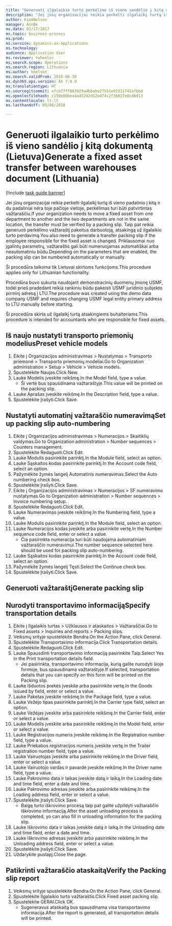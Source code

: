```yaml
--- 
title: "Generuoti ilgalaikio turto perkėlimo iš vieno sandėlio į kitą dokumentą (Lietuva)"
description: "Jei jūsų organizacijai reikia perkelti ilgalaikį turtą iš vieno padalinio į kitą ir du padaliniai nėra toje pačioje vietoje, perkėlimas turi būti patvirtintas važtaraščiu."
author: KimANelson
manager: AnnBe
ms.date: 02/17/2017
ms.topic: business-process
ms.prod: 
ms.service: dynamics-ax-applications
ms.technology: 
audience: Application User
ms.reviewer: twheeloc
ms.search.scope: Operations
ms.search.region: Lithuania
ms.author: knelson
ms.search.validFrom: 2016-06-30
ms.dyn365.ops.version: AX 7.0.0
ms.translationtype: HT
ms.sourcegitcommit: efcb77ff883b29a4bbaba27551e02311742afbbd
ms.openlocfilehash: c159e80bea4a45292d12e474c2f36827e0cdbd13
ms.contentlocale: lt-lt
ms.lasthandoff: 05/08/2018

---
```

# <a name="generate-a-fixed-asset-transfer-between-warehouses-document-lithuania"></a><span data-ttu-id="aea51-103">Generuoti ilgalaikio turto perkėlimo iš vieno sandėlio į kitą dokumentą (Lietuva)</span><span class="sxs-lookup"><span data-stu-id="aea51-103">Generate a fixed asset transfer between warehouses document (Lithuania)</span></span>

[!include [task guide banner](../../includes/task-guide-banner.md)]

<span data-ttu-id="aea51-104">Jei jūsų organizacijai reikia perkelti ilgalaikį turtą iš vieno padalinio į kitą ir du padaliniai nėra toje pačioje vietoje, perkėlimas turi būti patvirtintas važtaraščiu.</span><span class="sxs-lookup"><span data-stu-id="aea51-104">If your organization needs to move a fixed asset from one department to another and the two departments are not in the same location, the transfer must be verified by a packing slip.</span></span> <span data-ttu-id="aea51-105">Taip pat reikia generuoti perkėlimo važtaraštį pakeitus darbuotoją, atsakingą už ilgalaikio turto perdavimą.</span><span class="sxs-lookup"><span data-stu-id="aea51-105">You also need to generate a transfer packing slip if the employee responsible for the fixed asset is changed.</span></span> <span data-ttu-id="aea51-106">Priklausomai nuo įgalintų parametrų, važtaraštis gali būti numeruojamas automatiškai arba neautomatiniu būdu.</span><span class="sxs-lookup"><span data-stu-id="aea51-106">Depending on the parameters that are enabled, the packing slip can be numbered automatically or manually.</span></span>

<span data-ttu-id="aea51-107">Ši procedūra taikoma tik Lietuvai skirtoms funkcijoms.</span><span class="sxs-lookup"><span data-stu-id="aea51-107">This procedure applies only for Lithuanian functionality.</span></span> 

<span data-ttu-id="aea51-108">Procedūra buvo sukurta naudojant demonstracinių duomenų įmonę USMF, todėl prieš pradedant reikia rankiniu būdu pakeisti USMF juridinio subjekto pirminį adresą į LTU.</span><span class="sxs-lookup"><span data-stu-id="aea51-108">The procedure was created using the demo data company USMF and requires changing USMF legal entity primary address to LTU manually before starting.</span></span> 

<span data-ttu-id="aea51-109">Ši procedūra skirta už ilgalaikį turtą atsakingiems buhalteriams.</span><span class="sxs-lookup"><span data-stu-id="aea51-109">This procedure is intended for accountants who are responsible for fixed assets.</span></span>


## <a name="preset-vehicle-models"></a><span data-ttu-id="aea51-110">Iš naujo nustatyti transporto priemonių modelius</span><span class="sxs-lookup"><span data-stu-id="aea51-110">Preset vehicle models</span></span>
1. <span data-ttu-id="aea51-111">Eikite į Organizacijos administravimas > Nustatymas > Transporto priemonė > Transporto priemonių modeliai.</span><span class="sxs-lookup"><span data-stu-id="aea51-111">Go to Organization administration > Setup > Vehicle > Vehicle models.</span></span>
2. <span data-ttu-id="aea51-112">Spustelėkite Naujas.</span><span class="sxs-lookup"><span data-stu-id="aea51-112">Click New.</span></span>
3. <span data-ttu-id="aea51-113">Lauke Modelis įveskite reikšmę.</span><span class="sxs-lookup"><span data-stu-id="aea51-113">In the Model field, type a value.</span></span>
    * <span data-ttu-id="aea51-114">Ši vertė bus spausdinama važtaraštyje.</span><span class="sxs-lookup"><span data-stu-id="aea51-114">This value will be printed on the packing slip.</span></span>  
4. <span data-ttu-id="aea51-115">Lauke Aprašas įveskite reikšmę.</span><span class="sxs-lookup"><span data-stu-id="aea51-115">In the Description field, type a value.</span></span>
5. <span data-ttu-id="aea51-116">Spustelėkite Įrašyti.</span><span class="sxs-lookup"><span data-stu-id="aea51-116">Click Save.</span></span>

## <a name="set-up-packing-slip-auto-numbering"></a><span data-ttu-id="aea51-117">Nustatyti automatinį važtaraščio numeravimą</span><span class="sxs-lookup"><span data-stu-id="aea51-117">Set up packing slip auto-numbering</span></span>
1. <span data-ttu-id="aea51-118">Eikite į Organizacijos administravimas > Numeracijos > Skaitiklių valdymas.</span><span class="sxs-lookup"><span data-stu-id="aea51-118">Go to Organization administration > Number sequences > Counters management.</span></span>
2. <span data-ttu-id="aea51-119">Spustelėkite Redaguoti.</span><span class="sxs-lookup"><span data-stu-id="aea51-119">Click Edit.</span></span>
3. <span data-ttu-id="aea51-120">Lauke Modulis pasirinkite parinktį.</span><span class="sxs-lookup"><span data-stu-id="aea51-120">In the Module field, select an option.</span></span>
4. <span data-ttu-id="aea51-121">Lauke Sąskaitos kodas pasirinkite parinktį.</span><span class="sxs-lookup"><span data-stu-id="aea51-121">In the Account code field, select an option.</span></span>
5. <span data-ttu-id="aea51-122">Pažymėkite žymės langelį Automatinis numeravimas.</span><span class="sxs-lookup"><span data-stu-id="aea51-122">Select the Auto numbering check box.</span></span>
6. <span data-ttu-id="aea51-123">Spustelėkite Įrašyti.</span><span class="sxs-lookup"><span data-stu-id="aea51-123">Click Save.</span></span>
7. <span data-ttu-id="aea51-124">Eikite į Organizacijos administravimas > Numeracijos > SF numeravimo nustatymas.</span><span class="sxs-lookup"><span data-stu-id="aea51-124">Go to Organization administration > Number sequences > Invoice numbering setup.</span></span>
8. <span data-ttu-id="aea51-125">Spustelėkite Redaguoti.</span><span class="sxs-lookup"><span data-stu-id="aea51-125">Click Edit.</span></span>
9. <span data-ttu-id="aea51-126">Lauke Numeravimas įveskite reikšmę.</span><span class="sxs-lookup"><span data-stu-id="aea51-126">In the Numbering field, type a value.</span></span>
10. <span data-ttu-id="aea51-127">Lauke Modulis pasirinkite parinktį.</span><span class="sxs-lookup"><span data-stu-id="aea51-127">In the Module field, select an option.</span></span>
11. <span data-ttu-id="aea51-128">Lauke Numeracijos kodas įveskite arba pasirinkite vertę.</span><span class="sxs-lookup"><span data-stu-id="aea51-128">In the Number sequence code field, enter or select a value.</span></span>
    * <span data-ttu-id="aea51-129">Čia pasirinkta numeracija turi būti naudojama automatiniam važtaraščio numeravimui.</span><span class="sxs-lookup"><span data-stu-id="aea51-129">The number sequence selected here should be used for packing slip auto-numbering.</span></span>  
12. <span data-ttu-id="aea51-130">Lauke Sąskaitos kodas pasirinkite parinktį.</span><span class="sxs-lookup"><span data-stu-id="aea51-130">In the Account code field, select an option.</span></span>
13. <span data-ttu-id="aea51-131">Pažymėkite žymės langelį Tęsti.</span><span class="sxs-lookup"><span data-stu-id="aea51-131">Select the Continue check box.</span></span>
14. <span data-ttu-id="aea51-132">Spustelėkite Įrašyti.</span><span class="sxs-lookup"><span data-stu-id="aea51-132">Click Save.</span></span>

## <a name="generate-packing-slip"></a><span data-ttu-id="aea51-133">Generuoti važtaraštį</span><span class="sxs-lookup"><span data-stu-id="aea51-133">Generate packing slip</span></span>

## <a name="specify-transportation-details"></a><span data-ttu-id="aea51-134">Nurodyti transportavimo informaciją</span><span class="sxs-lookup"><span data-stu-id="aea51-134">Specify transportation details</span></span>
1. <span data-ttu-id="aea51-135">Eikite į Ilgalaikis turtas > Užklausos ir ataskaitos > Važtaraščiai.</span><span class="sxs-lookup"><span data-stu-id="aea51-135">Go to Fixed assets > Inquiries and reports > Packing slips.</span></span>
2. <span data-ttu-id="aea51-136">Veiksmų srityje spustelėkite Bendra.</span><span class="sxs-lookup"><span data-stu-id="aea51-136">On the Action Pane, click General.</span></span>
3. <span data-ttu-id="aea51-137">Spustelėkite Transportavimo informacija.</span><span class="sxs-lookup"><span data-stu-id="aea51-137">Click Transportation details.</span></span>
4. <span data-ttu-id="aea51-138">Spustelėkite Redaguoti.</span><span class="sxs-lookup"><span data-stu-id="aea51-138">Click Edit.</span></span>
5. <span data-ttu-id="aea51-139">Lauke Spausdinti transportavimo informaciją pasirinkite Taip.</span><span class="sxs-lookup"><span data-stu-id="aea51-139">Select Yes in the Print transportation details field.</span></span>
    * <span data-ttu-id="aea51-140">Jei pasirinkta, transportavimo informacija, kurią galite nurodyti šioje formoje, bus spausdinama važtaraštyje.</span><span class="sxs-lookup"><span data-stu-id="aea51-140">If selected, transportation details that you can specify on this form will be printed on the Packing slip.</span></span>  
6. <span data-ttu-id="aea51-141">Lauke Išduotos prekės įveskite arba pasirinkite vertę.</span><span class="sxs-lookup"><span data-stu-id="aea51-141">In the Goods issued by field, enter or select a value.</span></span>
7. <span data-ttu-id="aea51-142">Lauke Paketas įveskite reikšmę.</span><span class="sxs-lookup"><span data-stu-id="aea51-142">In the Package field, type a value.</span></span>
8. <span data-ttu-id="aea51-143">Lauke Vežėjo tipas pasirinkite parinktį.</span><span class="sxs-lookup"><span data-stu-id="aea51-143">In the Carrier type field, select an option.</span></span>
9. <span data-ttu-id="aea51-144">Lauke Vežėjas įveskite arba pasirinkite reikšmę.</span><span class="sxs-lookup"><span data-stu-id="aea51-144">In the Carrier field, enter or select a value.</span></span>
10. <span data-ttu-id="aea51-145">Lauke Modelis įveskite arba pasirinkite reikšmę.</span><span class="sxs-lookup"><span data-stu-id="aea51-145">In the Model field, enter or select a value.</span></span>
11. <span data-ttu-id="aea51-146">Lauke Registracijos numeris įveskite reikšmę.</span><span class="sxs-lookup"><span data-stu-id="aea51-146">In the Registration number field, type a value.</span></span>
12. <span data-ttu-id="aea51-147">Lauke Priekabos registracijos numeris įveskite vertę.</span><span class="sxs-lookup"><span data-stu-id="aea51-147">In the Trailer registration number field, type a value.</span></span>
13. <span data-ttu-id="aea51-148">Lauke Vairuotojas įveskite arba pasirinkite reikšmę.</span><span class="sxs-lookup"><span data-stu-id="aea51-148">In the Driver field, enter or select a value.</span></span>
14. <span data-ttu-id="aea51-149">Lauke Vairuotojo vardas ir pavardė įveskite reikšmę.</span><span class="sxs-lookup"><span data-stu-id="aea51-149">In the Driver name field, type a value.</span></span>
15. <span data-ttu-id="aea51-150">Lauke Pakrovimo data ir laikas įveskite datą ir laiką.</span><span class="sxs-lookup"><span data-stu-id="aea51-150">In the Loading date and time field, enter a date and time.</span></span>
16. <span data-ttu-id="aea51-151">Lauke Pakrovimo adresas įveskite arba pasirinkite reikšmę.</span><span class="sxs-lookup"><span data-stu-id="aea51-151">In the Loading address field, enter or select a value.</span></span>
17. <span data-ttu-id="aea51-152">Spustelėkite Įrašyti.</span><span class="sxs-lookup"><span data-stu-id="aea51-152">Click Save.</span></span>
    * <span data-ttu-id="aea51-153">Baigę turto iškrovimo procesą taip pat galite užpildyti važtaraščio iškrovimo informaciją.</span><span class="sxs-lookup"><span data-stu-id="aea51-153">After the asset unloading process is completed, yo can also fill in unloading information for the packing slip.</span></span>  
18. <span data-ttu-id="aea51-154">Lauke Iškrovimo data ir laikas įveskite datą ir laiką.</span><span class="sxs-lookup"><span data-stu-id="aea51-154">In the Unloading date and time field, enter a date and time.</span></span>
19. <span data-ttu-id="aea51-155">Lauke Iškrovimo adresas įveskite arba pasirinkite reikšmę.</span><span class="sxs-lookup"><span data-stu-id="aea51-155">In the Unloading address field, enter or select a value.</span></span>
20. <span data-ttu-id="aea51-156">Spustelėkite Įrašyti.</span><span class="sxs-lookup"><span data-stu-id="aea51-156">Click Save.</span></span>
21. <span data-ttu-id="aea51-157">Uždarykite puslapį.</span><span class="sxs-lookup"><span data-stu-id="aea51-157">Close the page.</span></span>

## <a name="verify-the-packing-slip-report"></a><span data-ttu-id="aea51-158">Patikrinti važtaraščio ataskaitą</span><span class="sxs-lookup"><span data-stu-id="aea51-158">Verify the Packing slip report</span></span>
1. <span data-ttu-id="aea51-159">Veiksmų srityje spustelėkite Bendra.</span><span class="sxs-lookup"><span data-stu-id="aea51-159">On the Action Pane, click General.</span></span>
2. <span data-ttu-id="aea51-160">Spustelėkite Ilgalaikio turto važtaraštis.</span><span class="sxs-lookup"><span data-stu-id="aea51-160">Click Fixed asset packing slip.</span></span>
3. <span data-ttu-id="aea51-161">Spustelėkite GERAI.</span><span class="sxs-lookup"><span data-stu-id="aea51-161">Click OK.</span></span>
    * <span data-ttu-id="aea51-162">Sugeneravus ataskaitą bus spausdinama visa transportavimo informacija.</span><span class="sxs-lookup"><span data-stu-id="aea51-162">After the report is generated, all transportation details will be printed.</span></span>  


